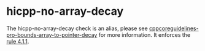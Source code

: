 # hicpp-no-array-decay

The <span class="title-ref">hicpp-no-array-decay</span> check is an
alias, please see
[cppcoreguidelines-pro-bounds-array-to-pointer-decay](https://clang.llvm.org/extra/clang-tidy/checks/cppcoreguidelines-pro-bounds-array-to-pointer-decay.html)
for more information. It enforces the
[rule 4.1.1](http://www.codingstandard.com/section/4-1-array-to-pointer-conversion/).
